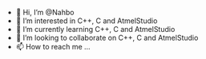 - 👋 Hi, I’m @Nahbo
- 👀 I’m interested in C++, C and AtmelStudio
- 🌱 I’m currently learning C++, C and AtmelStudio
- 💞️ I’m looking to collaborate on C++, C and AtmelStudio
- 📫 How to reach me ...

<!---
Nahbo/Nahbo is a ✨ special ✨ repository because its `README.md` (this file) appears on your GitHub profile.
You can click the Preview link to take a look at your changes.
--->
